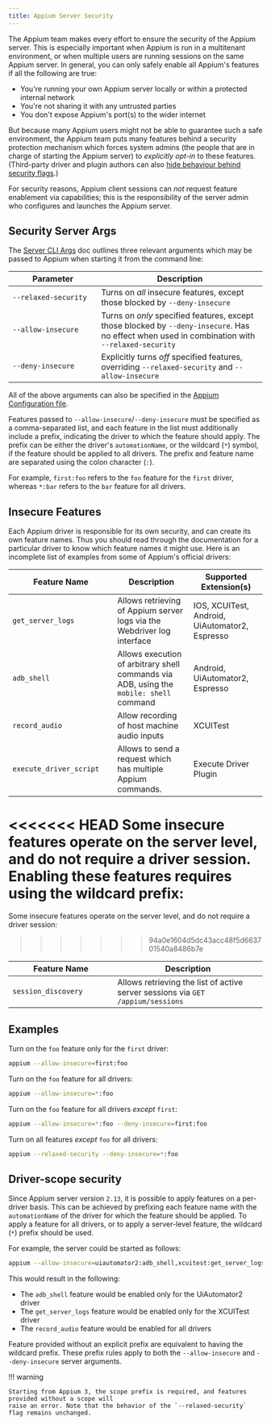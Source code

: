 ```yaml
---
title: Appium Server Security
---
```


The Appium team makes every effort to ensure the security of the Appium server. This is especially
important when Appium is run in a multitenant environment, or when multiple users are running
sessions on the same Appium server. In general, you can only safely enable all Appium's features if
all the following are true:

- You're running your own Appium server locally or within a protected internal network
- You're not sharing it with any untrusted parties
- You don't expose Appium's port(s) to the wider internet

But because many Appium users might not be able to guarantee such a safe environment, the Appium
team puts many features behind a security protection mechanism which forces system admins (the
people that are in charge of starting the Appium server) to _explicitly opt-in_ to these features.
(Third-party driver and plugin authors can also [hide behaviour behind security
flags](../developing/build-drivers.md).)

For security reasons, Appium client sessions can _not_ request feature enablement via capabilities;
this is the responsibility of the server admin who configures and launches the Appium server.

## Security Server Args

The [Server CLI Args](../cli/args.md) doc outlines three relevant arguments which may be passed to
Appium when starting it from the command line:

|<div style="width:10em">Parameter</div>|Description|
|---------------------------------------|-----------|
|`--relaxed-security`|Turns on _all_ insecure features, except those blocked by `--deny-insecure`|
|`--allow-insecure`|Turns on _only_ specified features, except those blocked by `--deny-insecure`. Has no effect when used in combination with `--relaxed-security`|
|`--deny-insecure`|Explicitly turns _off_ specified features, overriding `--relaxed-security` and `--allow-insecure`|

All of the above arguments can also be specified in the [Appium Configuration file](./config.md).

Features passed to `--allow-insecure`/`--deny-insecure` must be specified as a comma-separated list,
and each feature in the list must additionally include a prefix, indicating the driver to which the
feature should apply. The prefix can be either the driver's `automationName`, or the wildcard (`*`)
symbol, if the feature should be applied to all drivers. The prefix and feature name are separated
using the colon character (`:`).

For example, `first:foo` refers to the `foo` feature for the `first` driver, whereas `*:bar` refers
to the `bar` feature for all drivers.

## Insecure Features

Each Appium driver is responsible for its own security, and can create its own feature names. Thus
you should read through the documentation for a particular driver to know which feature names it
might use. Here is an incomplete list of examples from some of Appium's official drivers:

|<div style="width:12em">Feature Name</div>|Description|Supported Extension(s)|
|------------|-----------|-------|
|`get_server_logs`|Allows retrieving of Appium server logs via the Webdriver log interface|IOS, XCUITest, Android, UiAutomator2, Espresso|
|`adb_shell`|Allows execution of arbitrary shell commands via ADB, using the `mobile: shell` command|Android, UiAutomator2, Espresso|
|`record_audio`|Allow recording of host machine audio inputs|XCUITest|
|`execute_driver_script`| Allows to send a request which has multiple Appium commands.|Execute Driver Plugin|

<<<<<<< HEAD
Some insecure features operate on the server level, and do not require a driver session. Enabling
these features requires using the wildcard prefix:
=======
Some insecure features operate on the server level, and do not require a driver session:
>>>>>>> 94a0e1604d5dc43acc48f5d663701540a8486b7e

|<div style="width:12em">Feature Name</div>|Description|
|------------|-----------|
|`session_discovery`|Allows retrieving the list of active server sessions via `GET /appium/sessions`|

## Examples

Turn on the `foo` feature only for the `first` driver:

```bash
appium --allow-insecure=first:foo
```

Turn on the `foo` feature for all drivers:

```bash
appium --allow-insecure=*:foo
```

Turn on the `foo` feature for all drivers _except_ `first`:

```bash
appium --allow-insecure=*:foo --deny-insecure=first:foo
```

Turn on all features _except_ `foo` for all drivers:

```bash
appium --relaxed-security --deny-insecure=*:foo
```

## Driver-scope security

Since Appium server version `2.13`, it is possible to apply features on a per-driver basis. This
can be achieved by prefixing each feature name with the `automationName` of the driver for which
the feature should be applied. To apply a feature for all drivers, or to apply a server-level
feature, the wildcard (`*`) prefix should be used.

For example, the server could be started as follows:
```bash
appium --allow-insecure=uiautomator2:adb_shell,xcuitest:get_server_logs,*:record_audio
```

This would result in the following:

* The `adb_shell` feature would be enabled only for the UiAutomator2 driver
* The `get_server_logs` feature would be enabled only for the XCUITest driver
* The `record_audio` feature would be enabled for all drivers

Feature provided without an explicit prefix are equivalent to having the wildcard prefix.
These prefix rules apply to both the `--allow-insecure` and `--deny-insecure` server arguments.

!!! warning

    Starting from Appium 3, the scope prefix is required, and features provided without a scope will
    raise an error. Note that the behavior of the `--relaxed-security` flag remains unchanged.
